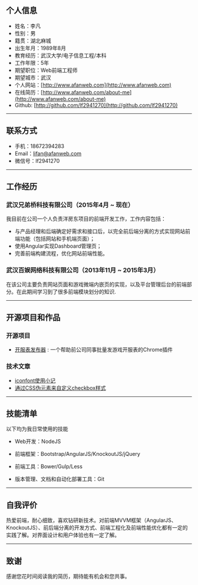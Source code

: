 

## 个人信息

 - 姓名：李凡
 - 性别：男
 - 籍贯：湖北麻城
 - 出生年月：1989年8月
 - 教育经历：武汉大学/电子信息工程/本科
 - 工作年限：5年
 - 期望职位：Web前端工程师
 - 期望城市：武汉
 - 个人网站：[http://www.afanweb.com](http://www.afanweb.com)
 - 在线简历：[http://www.afanweb.com/about-me](http://www.afanweb.com/about-me)
 - Github: [http://github.com/lf2941270](http://github.com/lf2941270)
 
 ---

## 联系方式


- 手机：18672394283
- Email：lifan@afanweb.com
- 微信号：lf2941270

---

## 工作经历

### 武汉兄弟桥科技有限公司（2015年4月 ~ 现在）
我目前在公司一个人负责洋房东项目的前端开发工作，工作内容包括：

- 与产品经理和后端确定好需求和接口后，以完全前后端分离的方式实现网站前端功能（包括网站和手机端页面）；
- 使用Angular实现Dashboard管理页；
- 完善前端构建流程，优化网站前端性能。
 
### 武汉百娱网络科技有限公司（2013年11月 ~ 2015年3月）
在该公司主要负责网站页面和游戏微端内嵌页的实现，以及平台管理后台的前端部分。在此期间学习到了很多前端模块划分的知识.

---

## 开源项目和作品


### 开源项目


 - [开服表发布器](http://github.com/lf2941270/kaifu) : 一个帮助前公司同事批量发游戏开服表的Chrome插件


### 技术文章


- [iconfont使用小记](http://www.afanweb.com/2015/06/29/iconfontshi-yong-bi-ji/)
- [通过CSS伪元素来自定义checkbox样式](http://www.afanweb.com/2015/05/01/tong-guo-csswei-lei-lai-zi-ding-yi-checkboxyang-shi/)

---

## 技能清单

以下均为我日常使用的技能

- Web开发：NodeJS

- 前端框架：Bootstrap/AngularJS/KnockoutJS/jQuery
- 前端工具：Bower/Gulp/Less

- 版本管理、文档和自动化部署工具：Git

---

## 自我评价
热爱前端，耐心细致，喜欢钻研新技术。对前端MVVM框架（AngularJS、KnockoutJS）、前后端分离的开发方式、前端工程化及前端性能优化都有一定的实践了解。对界面设计和用户体验也有一定了解。

---

## 致谢
感谢您花时间阅读我的简历，期待能有机会和您共事。
